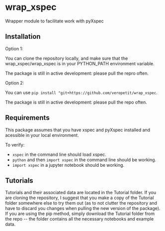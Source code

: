 # wrap_xspec
Wrapper module to facilitate work with pyXspec

## Installation

Option 1:

You can clone the repository locally, and make sure that the wrap_xspec/wrap_xspec is in your PYTHON_PATH environment variable. 

The package is still in active development: please pull the repro often. 

Option 2:

You can use `pip install "git+https://github.com/veropetit/wrap_xspec`. 

The package is still in active development: please pull the repo often. 

## Requirements

This package assumes that you have xspec and pyXspec installed and acessible in your local environment. 

To verify:
* `xspec` in the command line should load xspec. 
* `python` and then `import xspec` in the command line should be working.
* `import xspec` in a jupyter notebook should be working. 

## Tutorials

Tutorials and their associated data are located in the Tutorial folder. If you are cloning the repository, I suggest that you make a copy of the Tutorial folder somewhere else to try them out (as to not clutter the repository and have to discard you changes when pulling the new version of the package). If you are using the pip method, simply download the Tutorial folder from the repo -- the folder contains all the necessary notebooks and example data. 
